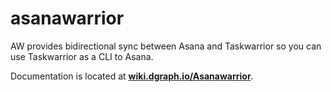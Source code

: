 # asanawarrior
AW provides bidirectional sync between Asana and Taskwarrior so you can use Taskwarrior as a CLI to Asana.

Documentation is located at **[wiki.dgraph.io/Asanawarrior](https://wiki.dgraph.io/Asanawarrior)**.
